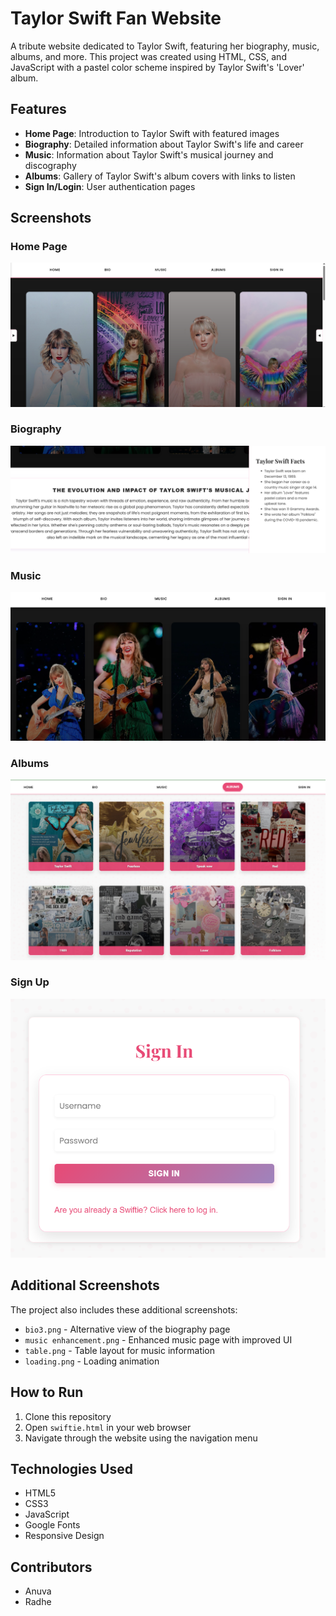 # Taylor Swift Fan Website

A tribute website dedicated to Taylor Swift, featuring her biography, music, albums, and more. This project was created using HTML, CSS, and JavaScript with a pastel color scheme inspired by Taylor Swift's 'Lover' album.

## Features

- **Home Page**: Introduction to Taylor Swift with featured images
- **Biography**: Detailed information about Taylor Swift's life and career
- **Music**: Information about Taylor Swift's musical journey and discography
- **Albums**: Gallery of Taylor Swift's album covers with links to listen
- **Sign In/Login**: User authentication pages

## Screenshots

### Home Page
![Home Page](screenshots/home.png)

### Biography
![Biography](screenshots/bio.png)

### Music
![Music](screenshots/music.png)

### Albums
![Albums](screenshots/album.png)

### Sign Up
![Sign Up](screenshots/signup.png)

## Additional Screenshots

The project also includes these additional screenshots:

- `bio3.png` - Alternative view of the biography page
- `music enhancement.png` - Enhanced music page with improved UI
- `table.png` - Table layout for music information
- `loading.png` - Loading animation

## How to Run

1. Clone this repository
2. Open `swiftie.html` in your web browser
3. Navigate through the website using the navigation menu

## Technologies Used

- HTML5
- CSS3
- JavaScript
- Google Fonts
- Responsive Design

## Contributors

- Anuva
- Radhe
